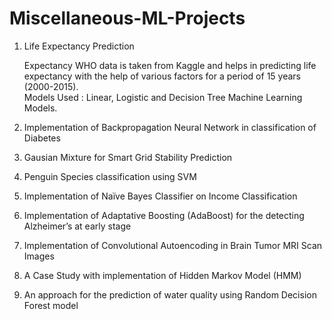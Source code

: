 # Miscellaneous-ML-Projects

1. Life Expectancy Prediction  

      Expectancy WHO data is taken from Kaggle and helps in predicting life expectancy with the help of various factors for a period of 15 years       (2000-2015).</br>
      Models Used : Linear, Logistic and Decision Tree Machine Learning Models.

2. Implementation of Backpropagation Neural Network in classification of Diabetes

3. Gausian Mixture for Smart Grid Stability Prediction

4. Penguin Species classification using SVM

5. Implementation of Naïve Bayes Classifier on Income Classification

6. Implementation of Adaptative Boosting (AdaBoost) for the detecting Alzheimer’s at early stage

7. Implementation of Convolutional Autoencoding in Brain Tumor MRI Scan Images

8. A Case Study with implementation of Hidden Markov Model (HMM)

9. An approach for the prediction of water quality using Random Decision Forest model

